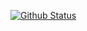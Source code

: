 [![Github Status](https://github-readme-stats.vercel.app/api?username=tejas456sawant&show_icons=true&title_color=fff&icon_color=79ff97&text_color=9f9f9f&bg_color=151515)](https://github.com/tejas456sawant)
